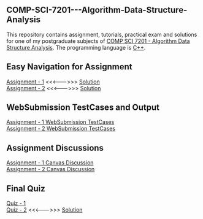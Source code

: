 ## COMP-SCI-7201---Algorithm-Data-Structure-Analysis
This repository contains assignment, tutorials, practical exam and solutions for one of my postgraduate subjects of [COMP SCI 7201 - Algorithm Data Structure Analysis](https://www.adelaide.edu.au/course-outlines/106387/1/sem-1/). The programming language is [C++](https://en.wikipedia.org/wiki/C%2B%2B).   

## Easy Navigation for Assignment 
[Assignment - 1](https://github.com/Vanditg/COMP-SCI-7201---Algorithm-Data-Structure-Analysis/tree/master/Assignment/Assignment%20-%201/Problem) <<<--->>> [Solution](https://github.com/Vanditg/COMP-SCI-7201---Algorithm-Data-Structure-Analysis/tree/master/Assignment/Assignment%20-%201/Solution)  
[Assignment - 2](https://github.com/Vanditg/COMP-SCI-7201---Algorithm-Data-Structure-Analysis/tree/master/Assignment/Assignment%20-%202/Problem) <<<--->>> [Solution](https://github.com/Vanditg/COMP-SCI-7201---Algorithm-Data-Structure-Analysis/tree/master/Assignment/Assignment%20-%202/Solution)  

## WebSubmission TestCases and Output
[Assignment - 1 WebSubmission TestCases](https://github.com/Vanditg/COMP-SCI-7201---Algorithm-Data-Structure-Analysis/tree/master/Assignment/Assignment%20-%201/WebSubmission)  
[Assignment - 2 WebSubmission TestCases](https://github.com/Vanditg/COMP-SCI-7201---Algorithm-Data-Structure-Analysis/blob/master/Assignment/Assignment%20-%202/WebSubmission/assignmentTwoWebSub.pdf)  

## Assignment Discussions 
[Assignment - 1 Canvas Discussion](https://github.com/Vanditg/COMP-SCI-7201---Algorithm-Data-Structure-Analysis/tree/master/Assignment/Assignment%20-%201/Discussion)  
[Assignment - 2 Canvas Discussion](https://github.com/Vanditg/COMP-SCI-7201---Algorithm-Data-Structure-Analysis/tree/master/Assignment/Assignment%20-%202/Discussion)  

## Final Quiz 
[Quiz - 1](https://github.com/Vanditg/COMP-SCI-7201---Algorithm-Data-Structure-Analysis/tree/master/Final_Quiz/Final_Quiz_1)  
[Quiz - 2](https://github.com/Vanditg/COMP-SCI-7201---Algorithm-Data-Structure-Analysis/tree/master/Final_Quiz/Final_Quiz_2/Quiz) <<<--->>> [Solution](https://github.com/Vanditg/COMP-SCI-7201---Algorithm-Data-Structure-Analysis/tree/master/Final_Quiz/Final_Quiz_2/Solution)  
